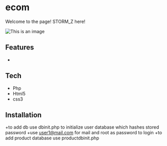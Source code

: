 # ecom

Welcome to the page! STORM_Z here!

![This is an image](https://myoctocat.com/assets/images/base-octocat.svg)

 
 ## Features
  +
 ## Tech
 + Php
 + Html5
 + css3
 
 ## Installation
 +to add db use dbinit.php to initialize user database which hashes stored password
 +use user1@mail.com for mail and root as password to login
 +to add product database use productdbinit.php

